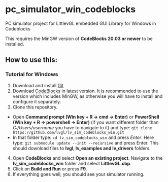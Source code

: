 # pc_simulator_win_codeblocks
PC simulator project for LittlevGL embedded GUI Library for Windows in Codeblocks

This requires the MinGW version of **CodeBlocks 20.03 or newer** to be installed.

## How to use this:

###  Tutorial for Windows
1) Download and install [Git](https://git-scm.com/downloads) 
2) Download [CodeBlocks](https://www.codeblocks.org/downloads/) in latest version. It is recommended to use the version which includes MinGW, as otherwise you will have to install and configure it separately.
3) Clone this repository. 
- Open **Command prompt (Win key + R -> cmd -> Enter)** or **PowerShell (Win key + R -> powershell -> Enter)** (if you want different folder than _C:/Users/username_ you have to navigate to it) and type: `git clone https://github.com/lvgl/lv_sim_codeblocks_win.git`
- In that folder type: `cd lv_sim_codeblocks_win` and press _Enter_. Here type: `git submodule update --init --recursive` and press Enter. This should download files to **lvgl, lv_examples and lv_drivers** folders.   
4) Open **CodeBlocks** and select **Open an existing project**. Navigate to the **lv_sim_codeblocks_win** folder and select **LittlevGL.cbp**. 
5) Click on **Build and Run** or press **F9**. 
6) If everything goes well, you should see your simulator running.  

